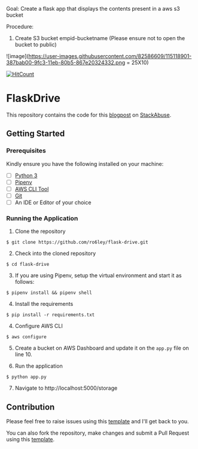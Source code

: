 Goal: 
Create a flask app that displays the contents present in a aws s3 bucket

Procedure:

1. Create S3 bucket empid-bucketname (Please ensure not to open the bucket to public)
    
![image](https://user-images.githubusercontent.com/82586609/115118901-387bab00-9fc3-11eb-80b5-867e20324332.png = 25X10)


[![HitCount](http://hits.dwyl.io/ro6ley/flask-drive.svg)](http://hits.dwyl.io/ro6ley/flask-drive)

# FlaskDrive 

This repository contains the code for this [blogpost](https://stackabuse.com/file-management-with-aws-s3-python-and-flask/) on [StackAbuse](https://stackabuse.com/).

## Getting Started

### Prerequisites

Kindly ensure you have the following installed on your machine:

- [ ] [Python 3](https://realpython.com/installing-python/)
- [ ] [Pipenv](https://pipenv.readthedocs.io/en/latest/#install-pipenv-today)
- [ ] [AWS CLI Tool](https://docs.aws.amazon.com/cli/latest/userguide/cli-chap-configure.html)
- [ ] [Git]()
- [ ] An IDE or Editor of your choice

### Running the Application

1. Clone the repository
```
$ git clone https://github.com/ro6ley/flask-drive.git
```

2. Check into the cloned repository
```
$ cd flask-drive
```

3. If you are using Pipenv, setup the virtual environment and start it as follows:
```
$ pipenv install && pipenv shell
```

4. Install the requirements
```
$ pip install -r requirements.txt
```

4. Configure AWS CLI
```
$ aws configure
```

5. Create a bucket on AWS Dashboard and update it on the `app.py` file on line 10.

6. Run the application
```
$ python app.py
```

7. Navigate to http://localhost:5000/storage

## Contribution

Please feel free to raise issues using this [template](./.github/ISSUE_TEMPLATE.md) and I'll get back to you.

You can also fork the repository, make changes and submit a Pull Request using this [template](./.github/PULL_REQUEST_TEMPLATE.md).
